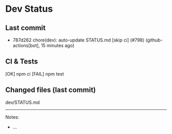 # Dev Status

## Last commit
- 787d262 chore(dev): auto-update STATUS.md [skip ci] (#798) (github-actions[bot], 15 minutes ago)
## CI & Tests
[OK] npm ci
[FAIL] npm test

## Changed files (last commit)
dev/STATUS.md

---
Notes:
- ...
